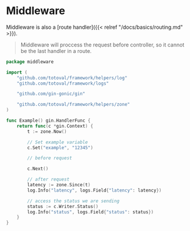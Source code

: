 # Middleware
Middleware is also a [route handler]({{< relref "/docs/basics/routing.md" >}}).   
> Middleware will proccess the request before controller, so it cannot be the last handler in a route.
```go
package middleware

import (
	"github.com/totoval/framework/helpers/log"
	"github.com/totoval/framework/logs"

	"github.com/gin-gonic/gin"

	"github.com/totoval/framework/helpers/zone"
)

func Example() gin.HandlerFunc {
	return func(c *gin.Context) {
		t := zone.Now()

		// Set example variable
		c.Set("example", "12345")

		// before request

		c.Next()

		// after request
		latency := zone.Since(t)
		log.Info("latency", logs.Field{"latency": latency})

		// access the status we are sending
		status := c.Writer.Status()
		log.Info("status", logs.Field{"status": status})
	}
}

```